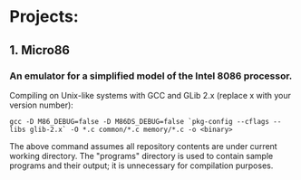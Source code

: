# Projects:

## 1. **Micro86** #

### An emulator for a simplified model of the Intel 8086 processor. ##


Compiling on Unix-like systems with GCC and GLib 2.x (replace x with
your version number):

```
gcc -D M86_DEBUG=false -D M86DS_DEBUG=false `pkg-config --cflags --libs glib-2.x` -O *.c common/*.c memory/*.c -o <binary>
```

The above command assumes all repository contents are under current working directory. The "programs" directory is used to contain sample programs and their output; it is unnecessary for compilation purposes.
